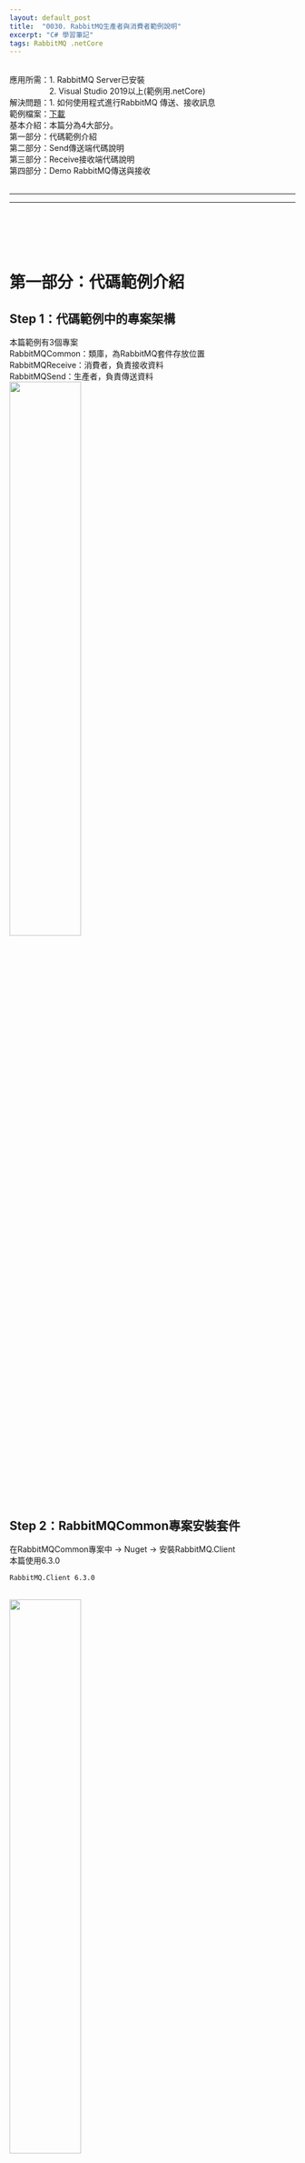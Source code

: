 ```yaml
---
layout: default_post
title:  "0030. RabbitMQ生產者與消費者範例說明"
excerpt: "C# 學習筆記"
tags: RabbitMQ .netCore
---
```

<div class="summary">
<br/>應用所需：1. RabbitMQ Server已安裝
<br/>&emsp;&emsp;&emsp;&emsp;&emsp;2. Visual Studio 2019以上(範例用.netCore)
<br/>解決問題：1. 如何使用程式進行RabbitMQ 傳送、接收訊息
<br/>範例檔案：<a href="">下載</a>
<br/>基本介紹：本篇分為4大部分。
<br/>第一部分：代碼範例介紹
<br/>第二部分：Send傳送端代碼說明
<br/>第三部分：Receive接收端代碼說明
<br/>第四部分：Demo RabbitMQ傳送與接收
</div>

<div class="title">
    <br/><hr class="titleinner">
	<span></span>
	<hr class="titleinner"><br/>
</div>


<br/><br/>
<h1>第一部分：代碼範例介紹</h1>
<h2>Step 1：代碼範例中的專案架構</h2>
本篇範例有3個專案
<br/>RabbitMQCommon：類庫，為RabbitMQ套件存放位置
<br/>RabbitMQReceive：消費者，負責接收資料
<br/>RabbitMQSend：生產者，負責傳送資料
<br/> <img src="/assets/image/LearnNote/2022_05_22_1_1.jpg" width="50%" height="50%" />
<br/><br/>

<h2>Step 2：RabbitMQCommon專案安裝套件</h2>
在RabbitMQCommon專案中 -> Nuget -> 安裝RabbitMQ.Client
<br/>本篇使用6.3.0

```Batch
RabbitMQ.Client 6.3.0
```

<br/> <img src="/assets/image/LearnNote/2022_05_22_1_2.jpg" width="50%" height="50%" />
<br/><br/>

<h2>Step 3：Recive與Send專案增加參考專案</h2>
如圖，RabbitMQReceive，RabbitMQSend都要參考RabbitMQCommon專案
<br/>※RabbitMQ.Client 6.3.0套件安裝於RabbitMQCommon專案
<br/> <img src="/assets/image/LearnNote/2022_05_22_1_3.jpg" width="50%" height="50%" />
<br/><br/>

<br/><br/>
<h1>  第二部分：Send傳送端代碼說明</h1>
<h2>Step 1：Send執行介面</h2>
程式執行介面如下，主要為一個發送按鈕與訊息紀錄
<br/> <img src="/assets/image/LearnNote/2022_05_22_1_4.jpg" width="50%" height="50%" />
<br/><br/>

<h2>Step 2：發送按鈕</h2>
發送按鈕呼叫主要Method

```C#

/// <summary>
/// 執行傳送訊息按鈕
/// </summary>
private void ButtonSend_Click(object sender, EventArgs e)
{
    SendRabbitMQWorking();
}

```

<br/><br/>

<h2>Step 3：Send Method內容</h2>
其中要注意 new ConnectionFactory() 中是連到指定的RabbitMQ Server的帳號、密碼、位址
<br/>範例中使用的Queue的Key是 "我是Queue的Key"

```C#

/// <summary>
/// 傳送主體(生產者)的Method
/// </summary>
public void SendRabbitMQWorking()
{
    //建立MQ連線基本資訊
    var factory = new ConnectionFactory()
    {
        HostName = "localhost",
        UserName = "guest",
        Password = "guest"
    };
    //傳送資訊(生產者)
    using (var connection = factory.CreateConnection())
    using (var channel = connection.CreateModel())
    {
        //Queue基本設置
        channel.QueueDeclare(queue: "我是Queue的Key",
                             durable: false,
                             exclusive: false,
                             autoDelete: false,
                             arguments: null);
        //傳送的內容
        string message = $@"現在時間{DateTime.Now.ToString("yyyy-MM-dd HH:mm:ss.ffff")}";
        var body = Encoding.UTF8.GetBytes(message);
        channel.BasicPublish(exchange: "",
                             routingKey: "我是Queue的Key",
                             basicProperties: null,
                             body: body);
        sendTextBox.AppendText($@"[傳送] {message} {Environment.NewLine}");
    }
}

```

<br/><br/>



<br/><br/>
<h1>  第三部分：Receive接收端代碼說明</h1>
<h2>Step 1：Recive執行介面</h2>
程式執行介面如下，主要為一個啟動按鈕與訊息紀錄
<br/> <img src="/assets/image/LearnNote/2022_05_22_1_5.jpg" width="50%" height="50%" />
<br/><br/>

<h2>Step 2：啟動接收按鈕</h2>
啟動接收按鈕觸發時才會將RabbitMQ Server上的Queue消費接收進來，然後存放到訊息紀錄中

```C#
/// <summary>
/// 啟動RabbitMQ接收端按鈕
/// </summary>
private void ButtonStarted_Click(object sender, EventArgs e)
{
    statusLabel.Text = "連接中...";
    RecevieRabbitMQ();
}
```

<br/><br/>

<h2>Step 3：Recive Method內容</h2>
這邊要注意的是RabbitMQServer只會承認最後一個執行的消費者(如果參數Key相同的話)
<br/>範例中使用的Queue Key是 "我是Queue的Key"

```C#
/// <summary>
/// 接收端主體Method
/// </summary>
private void RecevieRabbitMQ()
{
    //建立MQ連線基本資訊
    var factory = new ConnectionFactory()
    {
        HostName = "localhost",
        UserName = "guest",
        Password = "guest"
    };
    //開啟連線
    var connection = factory.CreateConnection();
    var channel = connection.CreateModel();
    //Queue基本設置
    channel.QueueDeclare(queue: "我是Queue的Key",
                         durable: false,
                         exclusive: false,
                         autoDelete: false,
                         arguments: null);
    var consumer = new EventingBasicConsumer(channel);
    //設定RabbitMQ 消費者(Consumer)的工作
    consumer.Received += (model, ea) =>
    {
        var body = ea.Body.ToArray();
        var message = Encoding.UTF8.GetString(body);
        ThreadStart threadParameters = new ThreadStart(delegate { WriteTextBox($@"[接收] {message}"); });
        RabbitMQThread = new Thread(threadParameters);
        RabbitMQThread.Start();
    };
    channel.BasicConsume(queue: "我是Queue的Key",
                         autoAck: true,
                         consumer: consumer);
}
```

<br/><br/>


<br/><br/>
<h1>  第四部分：Demo RabbitMQ傳送與接收</h1>
<h2>Step 1：檢視RabbitMQ Server</h2>
開啟使用的RabbitMQ Serve，可以發現目前是沒有任何的資料進來
<br/> <img src="/assets/image/LearnNote/2022_05_22_1_6.jpg" width="50%" height="50%" />
<br/><br/>

<h2>Step 2：傳送端發送</h2>
在RabbitMQSend專案，執行傳送訊息按鈕
<br/>※代碼中傳送都是發送現在時間，以便於驗證資料
<br/>並且RabbitMQ Server流量增加，畫面上出現資料
<br/> <img src="/assets/image/LearnNote/2022_05_22_1_7.jpg" width="50%" height="50%" />
<br/> <img src="/assets/image/LearnNote/2022_05_22_1_8.jpg" width="50%" height="50%" />
<br/><br/>


<h2>Step 3：傳送端發送-2</h2>
在RabbitMQSend專案，多次執行傳送訊息按鈕
<br/>並且開啟RabbitMQSend專案，畫面中是尚未執行
<br/> <img src="/assets/image/LearnNote/2022_05_22_1_9.jpg" width="50%" height="50%" />
<br/><br/>

<h2>Step 4：傳送端發送-3</h2>
多次執行傳送，沒有消化的話，可以看到Ready數量為3
<br/> <img src="/assets/image/LearnNote/2022_05_22_1_10.jpg" width="50%" height="50%" />
<br/><br/>

<h2>Step 5：執行接收-完成RabbitMQ</h2>
開啟RabbitMQRecive專案，並且執行後，可以取出剛剛傳送的3個資訊
<br/>並且觀察RabbitMQ Server上的資料，也已經消化掉取出
<br/> <img src="/assets/image/LearnNote/2022_05_22_1_11.jpg" width="50%" height="50%" />
<br/> <img src="/assets/image/LearnNote/2022_05_22_1_12.jpg" width="50%" height="50%" />
<br/><br/>

<h2>Step 6：檢視Queues使用列表</h2>
可以從Queues這個項目觀察，當前使用的Queue Name有哪些
<br/> <img src="/assets/image/LearnNote/2022_05_22_1_13.jpg" width="50%" height="50%" />
<br/><br/>

